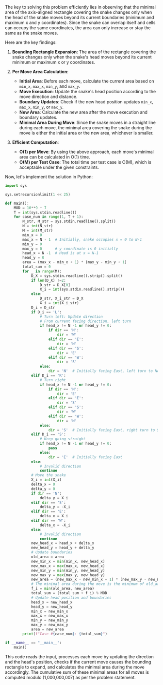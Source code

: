 The key to solving this problem efficiently lies in observing that the minimal area of the axis-aligned rectangle covering the snake changes only when the head of the snake moves beyond its current boundaries (minimum and maximum x and y coordinates). Since the snake can overlap itself and cells can occupy the same coordinates, the area can only increase or stay the same as the snake moves.

Here are the key findings:

1. **Bounding Rectangle Expansion**: The area of the rectangle covering the snake changes only when the snake's head moves beyond its current minimum or maximum x or y coordinates.
   
2. **Per Move Area Calculation**:
   - **Initial Area**: Before each move, calculate the current area based on `min_x`, `max_x`, `min_y`, and `max_y`.
   - **Move Execution**: Update the snake's head position according to the move direction and distance.
   - **Boundary Updates**: Check if the new head position updates `min_x`, `max_x`, `min_y`, or `max_y`.
   - **New Area**: Calculate the new area after the move execution and boundary updates.
   - **Minimal Area During Move**: Since the snake moves in a straight line during each move, the minimal area covering the snake during the move is either the initial area or the new area, whichever is smaller.

3. **Efficient Computation**:
   - **O(1) per Move**: By using the above approach, each move's minimal area can be calculated in O(1) time.
   - **O(M) per Test Case**: The total time per test case is O(M), which is acceptable under the given constraints.

Now, let's implement the solution in Python:

```python
import sys

sys.setrecursionlimit(1 << 25)

def main():
    MOD = 10**9 + 7
    T = int(sys.stdin.readline())
    for case_num in range(1, T + 1):
        N_str, M_str = sys.stdin.readline().split()
        N = int(N_str)
        M = int(M_str)
        min_x = 0
        max_x = N - 1  # Initially, snake occupies x = 0 to N-1
        min_y = 0
        max_y = 0      # y coordinate is 0 initially
        head_x = N -1  # Head is at x = N-1
        head_y = 0
        area = (max_x - min_x + 1) * (max_y - min_y + 1)
        total_sum = 0
        for _ in range(M):
            D_X = sys.stdin.readline().strip().split()
            if len(D_X) !=2:
                D_str = D_X[0]
                X_i = int(sys.stdin.readline().strip())
            else:
                D_str, X_i_str = D_X
                X_i = int(X_i_str)
            D_i = D_str
            if D_i == 'L':
                # Turn left: Update direction
                # From current facing direction, left turn
                if head_x != N -1 or head_y != 0:
                    if dir == 'N':
                        dir = 'W'
                    elif dir == 'E':
                        dir = 'N'
                    elif dir == 'S':
                        dir = 'E'
                    elif dir == 'W':
                        dir = 'S'
                else:
                    dir = 'N'  # Initially facing East, left turn to North
            elif D_i == 'R':
                # Turn right
                if head_x != N -1 or head_y != 0:
                    if dir == 'N':
                        dir = 'E'
                    elif dir == 'E':
                        dir = 'S'
                    elif dir == 'S':
                        dir = 'W'
                    elif dir == 'W':
                        dir = 'N'
                else:
                    dir = 'S'  # Initially facing East, right turn to South
            elif D_i == 'S':
                # Keep going straight
                if head_x != N -1 or head_y != 0:
                    pass
                else:
                    dir = 'E'  # Initially facing East
            else:
                # Invalid direction
                continue
            # Move the snake
            X_i = int(X_i)
            delta_x = 0
            delta_y = 0
            if dir == 'N':
                delta_y = X_i
            elif dir == 'S':
                delta_y = -X_i
            elif dir == 'E':
                delta_x = X_i
            elif dir == 'W':
                delta_x = -X_i
            else:
                # Invalid direction
                continue
            new_head_x = head_x + delta_x
            new_head_y = head_y + delta_y
            # Update boundaries
            old_area = area
            new_min_x = min(min_x, new_head_x)
            new_max_x = max(max_x, new_head_x)
            new_min_y = min(min_y, new_head_y)
            new_max_y = max(max_y, new_head_y)
            new_area = (new_max_x - new_min_x + 1) * (new_max_y - new_min_y +1)
            # The minimal area during the move is the minimum of old_area and new_area
            f_i = min(old_area, new_area)
            total_sum = (total_sum + f_i) % MOD
            # Update head position and boundaries
            head_x = new_head_x
            head_y = new_head_y
            min_x = new_min_x
            max_x = new_max_x
            min_y = new_min_y
            max_y = new_max_y
            area = new_area
        print(f"Case #{case_num}: {total_sum}")

if __name__ == "__main__":
    main()
```

This code reads the input, processes each move by updating the direction and the head's position, checks if the current move causes the bounding rectangle to expand, and calculates the minimal area during the move accordingly. The cumulative sum of these minimal areas for all moves is computed modulo \(1,000,000,007\) as per the problem statement.